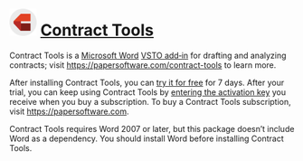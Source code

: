 # <img src="https://raw.githubusercontent.com/papersoftware/contract-tools-chocolatey-package/master/icon.png" width="48" height="48" /> [Contract Tools](https://chocolatey.org/packages/contract-tools)

Contract Tools is a [Microsoft Word](https://products.office.com/en-us/word) [VSTO add‑in](https://docs.microsoft.com/en-us/visualstudio/vsto/create-vsto-add-ins-for-office-by-using-visual-studio) for drafting and analyzing contracts; visit https://papersoftware.com/contract-tools to learn more.

After installing Contract Tools, you can [try it for free](https://contract-tools.helpscoutdocs.com/article/278-trying-contract-tools) for 7 days. After your trial, you can keep using Contract Tools by [entering the activation key](https://contract-tools.helpscoutdocs.com/article/143-activating-contract-tools) you receive when you buy a subscription. To buy a Contract Tools subscription, visit https://papersoftware.com.

Contract Tools requires Word 2007 or later, but this package doesn’t include Word as a dependency. You should install Word before installing Contract Tools.
